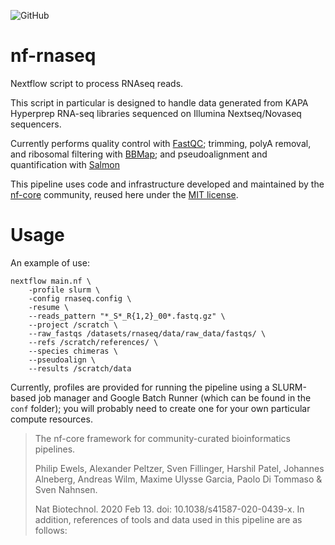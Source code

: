 
![GitHub](https://img.shields.io/github/license/milescsmith/nf-rnaseq)
# nf-rnaseq

Nextflow script to process RNAseq reads.

This script in particular is designed to handle data generated from KAPA
Hyperprep RNA-seq libraries sequenced on Illumina Nextseq/Novaseq sequencers.

Currently performs quality control with [FastQC](https://www.bioinformatics.babraham.ac.uk/projects/fastqc/);
trimming, polyA removal, and ribosomal filtering with [BBMap](https://jgi.doe.gov/data-and-tools/bbtools/bb-tools-user-guide/bbmap-guide/);
and pseudoalignment and quantification with [Salmon](https://combine-lab.github.io/salmon/)

This pipeline uses code and infrastructure developed and maintained by the [nf-core](https://nf-co.re) community, reused here under the [MIT license](https://github.com/nf-core/tools/blob/master/LICENSE).

# Usage

An example of use:
```
nextflow main.nf \
    -profile slurm \
    -config rnaseq.config \
    -resume \
    --reads_pattern "*_S*_R{1,2}_00*.fastq.gz" \
    --project /scratch \
    --raw_fastqs /datasets/rnaseq/data/raw_data/fastqs/ \
    --refs /scratch/references/ \
    --species chimeras \
    --pseudoalign \
    --results /scratch/data
```

Currently, profiles are provided for running the pipeline using a SLURM-based job manager and Google Batch Runner (which can be found in the `conf` folder); you will probably need to create one for your own particular compute resources.

> The nf-core framework for community-curated bioinformatics pipelines.
>
> Philip Ewels, Alexander Peltzer, Sven Fillinger, Harshil Patel, Johannes Alneberg, Andreas Wilm, Maxime Ulysse Garcia, Paolo Di Tommaso & Sven Nahnsen.
>
> Nat Biotechnol. 2020 Feb 13. doi: 10.1038/s41587-020-0439-x.
> In addition, references of tools and data used in this pipeline are as follows:

<!-- ![Example](./pipeline_dag.svg) -->
